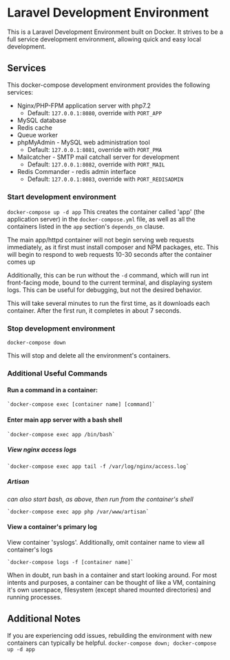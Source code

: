 # Laravel Development Environment

This is a Laravel Development Environment built on Docker. It strives to be a
full service development environment, allowing quick and easy local development.

## Services
This docker-compose development environment provides the following services:
  * Nginx/PHP-FPM application server with php7.2
    * Default: `127.0.0.1:8080`, override with `PORT_APP`
  * MySQL database
  * Redis cache
  * Queue worker
  * phpMyAdmin - MySQL web administration tool
    * Default: `127.0.0.1:8081`, override with `PORT_PMA`
  * Mailcatcher - SMTP mail catchall server for development
    * Default: `127.0.0.1:8082`, override with `PORT_MAIL`
  * Redis Commander - redis admin interface
    * Default: `127.0.0.1:8083`, override with `PORT_REDISADMIN`

### Start development environment
  `docker-compose up -d app`
  This creates the container called 'app' (the application server) in the
  `docker-compose.yml` file, as well as all the containers listed in the `app`
  section's `depends_on` clause.

  The main app/httpd container will not begin serving web requests immediately,
  as it first must install composer and NPM packages, etc. This will begin to
  respond to web requests 10-30 seconds after the container comes up

  Additionally, this can be run without the `-d` command, which will run int
  front-facing mode, bound to the current terminal, and displaying system logs.
  This can be useful for debugging, but not the desired behavior.

  This will take several minutes to run the first time, as it downloads each
  container. After the first run, it completes in about 7 seconds.

### Stop development environment
  `docker-compose down`

  This will stop and delete all the environment's containers.

### Additional Useful Commands
  #### Run a command in a container:

    `docker-compose exec [container name] [command]`

  #### Enter main app server with a bash shell

    `docker-compose exec app /bin/bash`

  ##### View nginx access logs

    `docker-compose exec app tail -f /var/log/nginx/access.log`

  ##### Artisan

  _can also start bash, as above, then run from the container's shell_

    `docker-compose exec app php /var/www/artisan`

  #### View a container's primary log

  View container 'syslogs'. Additionally, omit container name to view all
  container's logs

    `docker-compose logs -f [container name]`


  When in doubt, run bash in a container and start looking around. For most
  intents and purposes, a container can be thought of like a VM, containing it's
  own userspace, filesystem (except shared mounted directories) and running
  processes.

## Additional Notes
  If you are experiencing odd issues, rebuilding the environment with new
  containers can typically be helpful.
  `docker-compose down; docker-compose up -d app`
